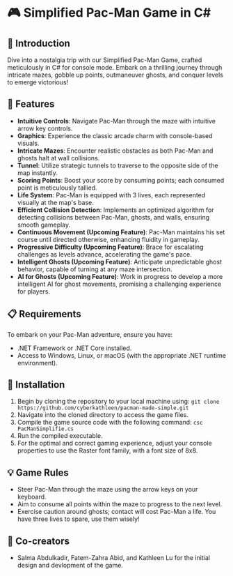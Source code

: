 # 🎮 Simplified Pac-Man Game in C#

## 📜 Introduction

Dive into a nostalgia trip with our Simplified Pac-Man Game, crafted meticulously in C# for console mode. Embark on a thrilling journey through intricate mazes, gobble up points, outmaneuver ghosts, and conquer levels to emerge victorious!

## 🌟 Features

- **Intuitive Controls**: Navigate Pac-Man through the maze with intuitive arrow key controls.
- **Graphics**: Experience the classic arcade charm with console-based visuals.
- **Intricate Mazes**: Encounter realistic obstacles as both Pac-Man and ghosts halt at wall collisions.
- **Tunnel**: Utilize strategic tunnels to traverse to the opposite side of the map instantly.
- **Scoring Points**: Boost your score by consuming points; each consumed point is meticulously tallied.
- **Life System**: Pac-Man is equipped with 3 lives, each represented visually at the map's base.
- **Efficient Collision Detection**: Implements an optimized algorithm for detecting collisions between Pac-Man, ghosts, and walls, ensuring smooth gameplay.
- **Continuous Movement (Upcoming Feature)**: Pac-Man maintains his set course until directed otherwise, enhancing fluidity in gameplay.
- **Progressive Difficulty (Upcoming Feature)**: Brace for escalating challenges as levels advance, accelerating the game's pace.
- **Intelligent Ghosts (Upcoming Feature)**: Anticipate unpredictable ghost behavior, capable of turning at any maze intersection.
- **AI for Ghosts (Upcoming Feature)**: Work in progress to develop a more intelligent AI for ghost movements, promising a challenging experience for players.

## 📋 Requirements

To embark on your Pac-Man adventure, ensure you have:

- .NET Framework or .NET Core installed.
- Access to Windows, Linux, or macOS (with the appropriate .NET runtime environment).

## 🔧 Installation

1. Begin by cloning the repository to your local machine using: `git clone https://github.com/cyberkathleen/pacman-made-simple.git`
2. Navigate into the cloned directory to access the game files.
3. Compile the game source code with the following command: `csc PacManSimplifie.cs`
4. Run the compiled executable.
5. For the optimal and correct gaming experience, adjust your console properties to use the Raster font family, with a font size of 8x8.

## 💡 Game Rules

- Steer Pac-Man through the maze using the arrow keys on your keyboard.
- Aim to consume all points within the maze to progress to the next level.
- Exercise caution around ghosts; contact will cost Pac-Man a life. You have three lives to spare, use them wisely!

## 🤝 Co-creators

- Salma Abdulkadir, Fatem-Zahra Abid, and Kathleen Lu for the initial design and devlopment of the game.
